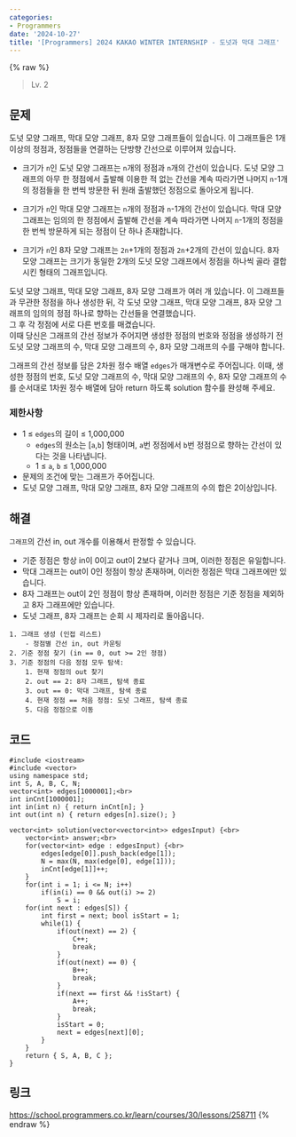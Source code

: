 ```yaml
---
categories:
- Programmers
date: '2024-10-27'
title: '[Programmers] 2024 KAKAO WINTER INTERNSHIP - 도넛과 막대 그래프'
---
```


{% raw %}
> Lv. 2<br>

## 문제
도넛 모양 그래프, 막대 모양 그래프, 8자 모양 그래프들이 있습니다. 이 그래프들은 1개 이상의 정점과, 정점들을 연결하는 단방향 간선으로 이루어져 있습니다.

-   크기가  `n`인 도넛 모양 그래프는  `n`개의 정점과  `n`개의 간선이 있습니다. 도넛 모양 그래프의 아무 한 정점에서 출발해 이용한 적 없는 간선을 계속 따라가면 나머지  `n`-1개의 정점들을 한 번씩 방문한 뒤 원래 출발했던 정점으로 돌아오게 됩니다.

-   크기가  `n`인 막대 모양 그래프는  `n`개의 정점과  `n`-1개의 간선이 있습니다. 막대 모양 그래프는 임의의 한 정점에서 출발해 간선을 계속 따라가면 나머지  `n`-1개의 정점을 한 번씩 방문하게 되는 정점이 단 하나 존재합니다.

-   크기가  `n`인 8자 모양 그래프는  `2n`+1개의 정점과  `2n`+2개의 간선이 있습니다. 8자 모양 그래프는 크기가 동일한 2개의 도넛 모양 그래프에서 정점을 하나씩 골라 결합시킨 형태의 그래프입니다.

도넛 모양 그래프, 막대 모양 그래프, 8자 모양 그래프가 여러 개 있습니다. 이 그래프들과 무관한 정점을 하나 생성한 뒤, 각 도넛 모양 그래프, 막대 모양 그래프, 8자 모양 그래프의 임의의 정점 하나로 향하는 간선들을 연결했습니다.  
그 후 각 정점에 서로 다른 번호를 매겼습니다.  
이때 당신은 그래프의 간선 정보가 주어지면 생성한 정점의 번호와 정점을 생성하기 전 도넛 모양 그래프의 수, 막대 모양 그래프의 수, 8자 모양 그래프의 수를 구해야 합니다.

그래프의 간선 정보를 담은 2차원 정수 배열  `edges`가 매개변수로 주어집니다. 이때, 생성한 정점의 번호, 도넛 모양 그래프의 수, 막대 모양 그래프의 수, 8자 모양 그래프의 수를 순서대로 1차원 정수 배열에 담아 return 하도록 solution 함수를 완성해 주세요.

### 제한사항
-   1 ≤  `edges`의 길이 ≤ 1,000,000
    -   `edges`의 원소는 [`a`,`b`] 형태이며,  `a`번 정점에서  `b`번 정점으로 향하는 간선이 있다는 것을 나타냅니다.
    -   1 ≤  `a`,  `b`  ≤ 1,000,000
-   문제의 조건에 맞는 그래프가 주어집니다.
-   도넛 모양 그래프, 막대 모양 그래프, 8자 모양 그래프의 수의 합은 2이상입니다.

## 해결
`그래프`의 간선 in, out 개수를 이용해서 판정할 수 있습니다.
- 기준 정점은 항상 in이 0이고 out이 2보다 같거나 크며, 이러한 정점은 유일합니다.
- 막대 그래프는 out이 0인 정점이 항상 존재하며, 이러한 정점은 막대 그래프에만 있습니다.
- 8자 그래프는 out이 2인 정점이 항상 존재하며, 이러한 정점은 기준 정점을 제외하고 8자 그래프에만 있습니다.
- 도넛 그래프, 8자 그래프는 순회 시 제자리로 돌아옵니다.

```
1. 그래프 생성 (인접 리스트)
	- 정점별 간선 in, out 카운팅
2. 기준 정점 찾기 (in == 0, out >= 2인 정점)
3. 기준 정점의 다음 정점 모두 탐색:
	1. 현재 정점의 out 찾기
	2. out == 2: 8자 그래프, 탐색 종료
	3. out == 0: 막대 그래프, 탐색 종료
	4. 현재 정점 == 처음 정점: 도넛 그래프, 탐색 종료
	5. 다음 정점으로 이동
```

## 코드
```
#include <iostream>
#include <vector>
using namespace std;
int S, A, B, C, N;
vector<int> edges[1000001];<br>
int inCnt[1000001];
int in(int n) { return inCnt[n]; }
int out(int n) { return edges[n].size(); }

vector<int> solution(vector<vector<int>> edgesInput) {<br>
    vector<int> answer;<br>
    for(vector<int> edge : edgesInput) {<br>
        edges[edge[0]].push_back(edge[1]);
        N = max(N, max(edge[0], edge[1]));
        inCnt[edge[1]]++;
    }
    for(int i = 1; i <= N; i++)
        if(in(i) == 0 && out(i) >= 2)
            S = i;
    for(int next : edges[S]) {
        int first = next; bool isStart = 1;
        while(1) {
            if(out(next) == 2) {
                C++;
                break;
            }
            if(out(next) == 0) {
                B++;
                break;
            }
            if(next == first && !isStart) {
                A++;
                break;
            }
            isStart = 0;
            next = edges[next][0];
        }
    }
    return { S, A, B, C };
}
```

## 링크
https://school.programmers.co.kr/learn/courses/30/lessons/258711
{% endraw %}